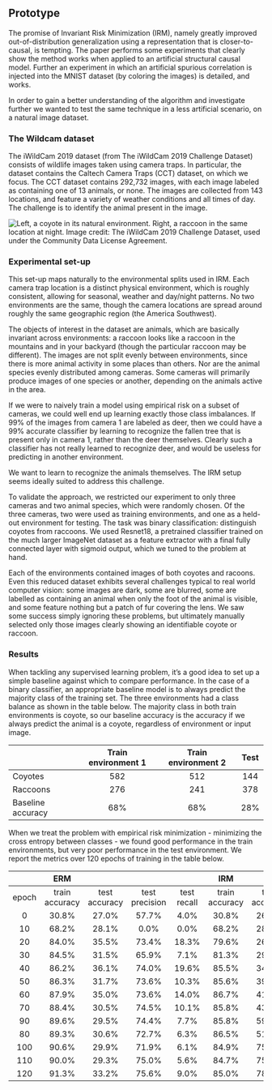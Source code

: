 ## Prototype

The promise of Invariant Risk Minimization (IRM), namely greatly improved out-of-distribution generalization using a representation that is closer-to-causal, is tempting. The paper performs some experiments that clearly show the method works when applied to an artificial structural causal model. Further an experiment in which an artificial spurious correlation is injected into the MNIST dataset (by coloring the images) is detailed, and works.

In order to gain a better understanding of the algorithm and investigate further we wanted to test the same technique in a less artificial scenario, on a natural image dataset.

### The Wildcam dataset

The iWildCam 2019 dataset (from The iWildCam 2019 Challenge Dataset) consists of wildlife images taken using camera traps. In particular, the dataset contains the Caltech Camera Traps (CCT) dataset, on which we focus. The CCT dataset contains 292,732 images, with each image labeled as containing one of 13 animals, or none. The images are collected from 143 locations, and feature a variety of weather conditions and all times of day. The challenge is to identify the animal present in the image.

![Left, a coyote in its natural environment. Right, a raccoon in the same location at night. Image credit: The [iWildCam 2019 Challenge Dataset](https://arxiv.org/abs/1907.07617), used under the [Community Data License Agreement](https://cdla.io/permissive-1-0/).](figures/wildcam-coyote-raccoon.png)

### Experimental set-up

This set-up maps naturally to the environmental splits used in IRM. Each camera trap location is a distinct physical environment, which is roughly consistent, allowing for seasonal, weather and day/night patterns. No two environments are the same, though the camera locations are spread around roughly the same geographic region (the America Southwest).

The objects of interest in the dataset are animals, which are basically invariant across environments: a raccoon looks like a raccoon in the mountains and in your backyard (though the particular raccoon may be different). The images are not split evenly between environments, since there is more animal activity in some places than others. Nor are the animal species evenly distributed among cameras. Some cameras will primarily produce images of one species or another, depending on the animals active in the area.

If we were to naively train a model using empirical risk on a subset of cameras, we could well end up learning exactly those class imbalances. If 99% of the images from camera 1 are labeled as deer, then we could have a 99% accurate classifier by learning to recognize the fallen tree that is present only in camera 1, rather than the deer themselves. Clearly such a classifier has not really learned to recognize deer, and would be useless for predicting in another environment.

We want to learn to recognize the animals themselves. The IRM setup seems ideally suited to address this challenge.

To validate the approach, we restricted our experiment to only three cameras and two animal species, which were randomly chosen. Of the three cameras, two were used as training environments, and one as a held-out environment for testing. The task was binary classification: distinguish coyotes from raccoons. We used Resnet18, a pretrained classifier trained on the much larger ImageNet dataset as a feature extractor with a final fully connected layer with sigmoid output, which we tuned to the problem at hand.

Each of the environments contained images of both coyotes and racoons. Even this reduced dataset exhibits several challenges typical to real world computer vision: some images are dark, some are blurred, some are labelled as containing an animal when only the foot of the animal is visible, and some feature nothing but a patch of fur covering the lens. We saw some success simply ignoring these problems, but ultimately manually selected only those images clearly showing an identifiable coyote or raccoon.

### Results

When tackling any supervised learning problem, it’s a good idea to set up a simple baseline against which to compare performance. In the case of a binary classifier, an appropriate baseline model is to always predict the majority class of the training set. The three environments had a class balance as shown in the table below. The majority class in both train environments is coyote, so our baseline accuracy is the accuracy if we always predict the animal is a coyote, regardless of environment or input image.

|                   | Train environment 1 | Train environment 2 | Test     |
|-------------------|:-------------------:|:-------------------:|:--------:|
| Coyotes           | 582                 | 512                 | 144      |
| Raccoons          | 276                 | 241                 | 378      |
| Baseline accuracy | 68%                 | 68%                 | 28%      |

When we treat the problem with empirical risk minimization - minimizing the cross entropy between classes - we found good performance in the train environments, but very poor performance in the test environment. We report the metrics over 120 epochs of training in the table below.

|        | ERM            |               |                |             | IRM            |               |                |             |
|:------:|:--------------:|:-------------:|:--------------:|:-----------:|:--------------:|:-------------:|:--------------:|:-----------:|
| epoch  | train accuracy | test accuracy | test precision | test recall | train accuracy | test accuracy | test precision | test recall |
| 0      | 30.8%          | 27.0%         | 57.7%          | 4.0%        | 30.8%          | 26.9%         | 56.0%          | 3.7%        |
| 10     | 68.2%          | 28.1%         | 0.0%           | 0.0%        | 68.2%          | 28.0%         | 0.0%           | 0.0%        |
| 20     | 84.0%          | 35.5%         | 73.4%          | 18.3%       | 79.6%          | 26.4%         | 64.3%          | 2.4%        |
| 30     | 84.5%          | 31.5%         | 65.9%          | 7.1%        | 81.3%          | 29.7%         | 60.0%          | 1.6%        |
| 40     | 86.2%          | 36.1%         | 74.0%          | 19.6%       | 85.5%          | 34.0%         | 72.4%          | 16.7%       |
| 50     | 86.3%          | 31.7%         | 73.6%          | 10.3%       | 85.6%          | 39.2%         | 75.2%          | 24.9%       |
| 60     | 87.9%          | 35.0%         | 73.6%          | 14.0%       | 86.7%          | 41.2%         | 76.0%          | 27.5%       |
| 70     | 88.4%          | 30.5%         | 74.5%          | 10.1%       | 85.8%          | 43.6%         | 76.2%          | 28.8%       |
| 90     | 89.6%          | 29.5%         | 74.4%          | 7.7%        | 85.8%          | 59.4%         | 81.2%          | 56.1%       |
| 80     | 89.3%          | 30.6%         | 72.7%          | 6.3%        | 86.5%          | 51.9%         | 80.3%          | 39.9%       |
| 100    | 90.6%          | 29.9%         | 71.9%          | 6.1%        | 84.9%          | 75.1%         | 83.1%          | 79.4%       |
| 110    | 90.0%          | 29.3%         | 75.0%          | 5.6%        | 84.7%          | 75.2%         | 83.2%          | 84.1%       |
| 120    | 91.3%          | 33.2%         | 75.6%          | 9.0%        | 85.0%          | 78.7%         | 83.5%          | 88.4%       |

